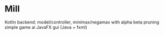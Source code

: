 # Mill 
Kotlin backend: model/controller, minimax/negamax with alpha beta pruning simple game ai
JavaFX gui (Java + fxml)
